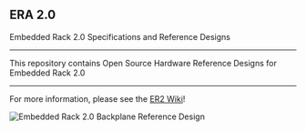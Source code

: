## ERA 2.0 ##

Embedded Rack 2.0 Specifications and Reference Designs 

-----------------------------------------------------

This repository contains Open Source Hardware Reference Designs for Embedded Rack 2.0

-----------------------------------------------------

For more information, please see the [ER2 Wiki](https://github.com/patternagents/ER2/wiki)!

![Embedded Rack 2.0 Backplane Reference Design](https://github.com/patternagents/ER2/blob/master/revisions/Backplane_Reference_R2_0/images/Backplane_Reference_R2_0_top.png)